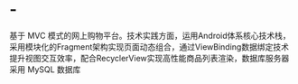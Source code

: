 # -
基于 MVC 模式的网上购物平台。技术实践方面，运用Android体系核心技术栈，采用模块化的Fragment架构实现页面动态组合，通过ViewBinding数据绑定技术提升视图交互效率，配合RecyclerView实现高性能商品列表渲染，数据库服务器采用 MySQL 数据库
